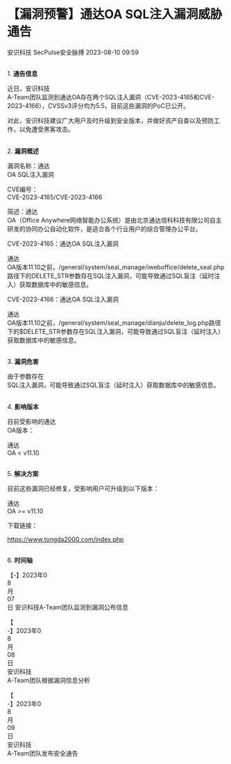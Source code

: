 #  【漏洞预警】通达OA SQL注入漏洞威胁通告   
安识科技  SecPulse安全脉搏   2023-08-10 09:59  
  
##   
  
1. **通告信息**  
  
  
  
近日，安识科技  
A-Team团队监测到通达OA存在两个SQL注入漏洞（CVE-2023-4165和CVE-2023-4166），CVSSv3评分均为5.5，目前这些漏洞的PoC已公开。  
  
对此，安识科技建议广大用户及时升级到安全版本，并做好资产自查以及预防工作，以免遭受黑客攻击。  
##   
  
2. **漏洞概述**  
  
  
  
漏洞名称：通达  
OA SQL注入漏洞  
  
CVE编号：  
CVE-2023-4165/CVE-2023-4166  
  
简述：通达  
OA（Office Anywhere网络智能办公系统）是由北京通达信科科技有限公司自主研发的协同办公自动化软件，是适合各个行业用户的综合管理办公平台。  
  
CVE-2023-4165：通达OA SQL注入漏洞  
  
通达  
OA版本11.10之前，/general/system/seal_manage/iweboffice/delete_seal.php路径下的DELETE_STR参数存在SQL注入漏洞，可能导致通过SQL盲注（延时注入）获取数据库中的敏感信息。  
  
CVE-2023-4166：通达OA SQL注入漏洞  
  
通达  
OA版本11.10之前，/general/system/seal_manage/dianju/delete_log.php路径下的$DELETE_STR参数存在SQL注入漏洞，可能导致通过SQL盲注（延时注入）获取数据库中的敏感信息。  
##   
  
3. **漏洞危害**  
  
  
  
由于参数存在  
SQL注入漏洞，可能导致通过SQL盲注（延时注入）获取数据库中的敏感信息。  
##   
  
4. **影响版本**  
  
  
  
目前受影响的通达  
OA版本：  
  
通达  
OA < v11.10  
##   
  
5. **解决方案**  
  
  
  
目前这些漏洞已经修复，受影响用户可升级到以下版本：  
  
通达  
OA >= v11.10  
  
下载链接：  
  
https://www.tongda2000.com/index.php  
##   
  
6. **时间轴**  
  
  
  
【-】2023年0  
8  
月  
07  
日 安识科技A-Team团队监测到漏洞公布信息  
  
【  
-】2023年0  
8  
月  
08  
日   
安识科技  
A-Team团队根据漏洞信息分析  
  
【  
-】2023年0  
8  
月  
09  
日   
安识科技  
A-Team团队发布安全通告  
  
  
  
